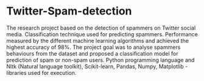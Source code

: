 # Twitter-Spam-detection
The research project based on the detection of spammers on Twitter social media. Classification technique used for predicting spammers. Performance measured by the different machine learning algorithms and achieved the highest accuracy of 98%. The project goal was to analyse spammers behaviours from the dataset and proposed a classification model for prediction of spam or non-spam users. Python programming language and Nltk (Natural language toolkit), Scikit-learn, Pandas, Numpy, Matplotlib - libraries used for execution.
